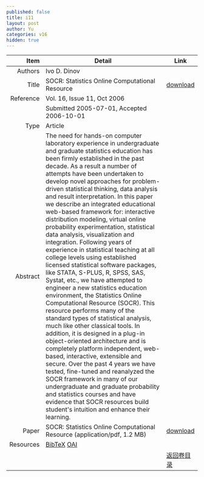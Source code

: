 ```yaml
---
published: false
title: i11
layout: post
author: Yu
categories: v16
hidden: true
---
```


| Item | Detail | Link |
|---:|---|---|
| Authors | Ivo D. Dinov| |
| Title |SOCR: Statistics Online Computational Resource | [download](http://www.jstatsoft.org/v16/i11/paper) |
| Reference |Vol. 16, Issue 11, Oct 2006 | |
| | Submitted 2005-07-01, Accepted 2006-10-01| | 
| Type | Article| |
| Abstract | The need for hands-on computer laboratory experience in undergraduate and graduate statistics education has been firmly established in the past decade. As a result a number of attempts have been undertaken to develop novel approaches for problem-driven statistical thinking, data analysis and result interpretation. In this paper we describe an integrated educational web-based framework for: interactive distribution modeling, virtual online probability experimentation, statistical data analysis, visualization and integration. Following years of experience in statistical teaching at all college levels using established licensed statistical software packages, like STATA, S-PLUS, R, SPSS, SAS, Systat, etc., we have attempted to engineer a new statistics education environment, the Statistics Online Computational Resource (SOCR). This resource performs many of the standard types of statistical analysis, much like other classical tools. In addition, it is designed in a plug-in object-oriented architecture and is completely platform independent, web-based, interactive, extensible and secure. Over the past 4 years we have tested, fine-tuned and reanalyzed the SOCR framework in many of our undergraduate and graduate probability and statistics courses and have evidence that SOCR resources build student's intuition and enhance their learning.| |
| Paper | SOCR: Statistics Online Computational Resource  (application/pdf, 1.2 MB)| [download](http://www.jstatsoft.org/v16/i11/paper) |
| Resources | [BibTeX](http://www.jstatsoft.org/v16/i11/bibtex) [OAI](http://www.jstatsoft.org/oai?verb=GetRecord&identifier=oai.jstatsoft/v16/i11&prefix=oai_dc)| |
| |  | [返回卷目录]({{site.baseurl}}/volume/v16.html) |